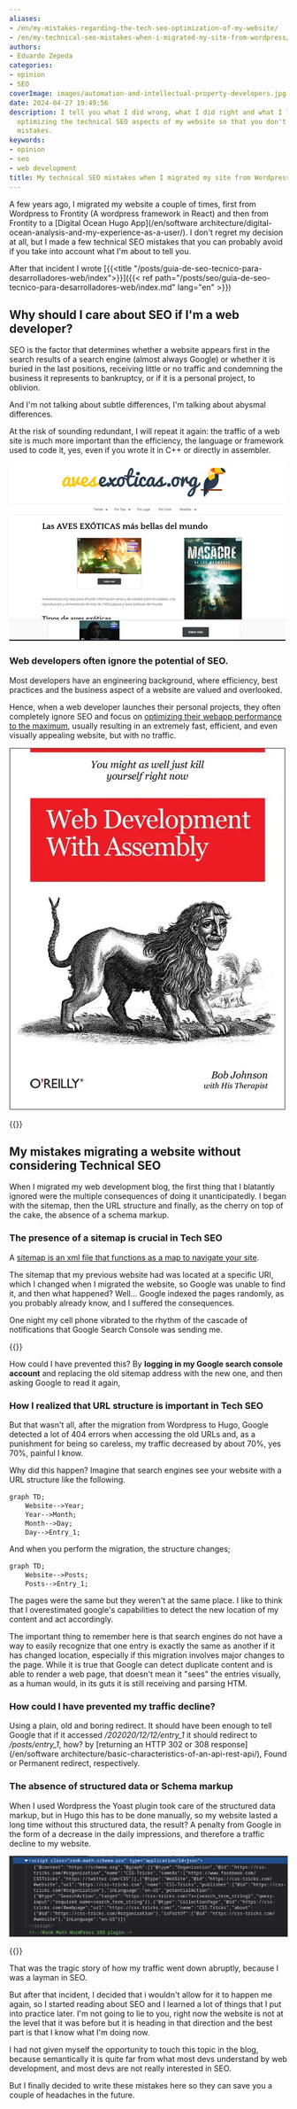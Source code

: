 ```yaml
---
aliases:
- /en/my-mistakes-regarding-the-tech-seo-optimization-of-my-website/
- /en/my-technical-seo-mistakes-when-i-migrated-my-site-from-wordpress/
authors:
- Eduardo Zepeda
categories:
- opinion
- SEO
coverImage: images/automation-and-intellectual-property-developers.jpg
date: 2024-04-27 19:49:56
description: I tell you what I did wrong, what I did right and what I learned from
  optimizing the technical SEO aspects of my website so that you don't make the same
  mistakes.
keywords:
- opinion
- seo
- web development
title: My technical SEO mistakes when I migrated my site from Wordpress
---
```


A few years ago, I migrated my website a couple of times, first from Wordpress to Frontity (A wordpress framework in React) and then from Frontity to a [Digital Ocean Hugo App](/en/software architecture/digital-ocean-analysis-and-my-experience-as-a-user/). I don't regret my decision at all, but I made a few technical SEO mistakes that you can probably avoid if you take into account what I'm about to tell you.

After that incident I wrote [{{<title "/posts/guia-de-seo-tecnico-para-desarrolladores-web/index">}}]({{< ref path="/posts/seo/guia-de-seo-tecnico-para-desarrolladores-web/index.md" lang="en" >}})

## Why should I care about SEO if I'm a web developer?

SEO is the factor that determines whether a website appears first in the search results of a search engine (almost always Google) or whether it is buried in the last positions, receiving little or no traffic and condemning the business it represents to bankruptcy, or if it is a personal project, to oblivion.

And I'm not talking about subtle differences, I'm talking about abysmal differences.

At the risk of sounding redundant, I will repeat it again: the traffic of a web site is much more important than the efficiency, the language or framework used to code it, yes, even if you wrote it in C++ or directly in assembler.

![Aves exoticas is a perfect example of a web site with good seo but awful UI](images/aves-exoticas-org-bad-ui-good-seo.jpg "Aves exoticas is the perfect example of a website visually not so attractive, but with an impeccable SEO that positions it in the first position on google.")

### Web developers often ignore the potential of SEO.

Most developers have an engineering background, where efficiency, best practices and the business aspect of a website are valued and overlooked. 

Hence, when a web developer launches their personal projects, they often completely ignore SEO and focus on [optimizing their webapp performance to the maximum](/en/opinion/dont-obsess-about-your-web-application-performance/), usually resulting in an extremely fast, efficient, and even visually appealing website, but with no traffic.

![Web development in assembly meme](images/web-development-assembly.webp "It is said that only true programmers program in low-level languages.")

{{<ad>}}

## My mistakes migrating a website without considering Technical SEO

When I migrated my web development blog, the first thing that I blatantly ignored were the multiple consequences of doing it unanticipatedly. I began with the sitemap, then the URL structure and finally, as the cherry on top of the cake, the absence of a schema markup.

### The presence of a sitemap is crucial in Tech SEO

A [sitemap is an xml file that functions as a map to navigate your site](/en/django/dynamic-sitemap-with-django/). 

The sitemap that my previous website had was located at a specific URI, which I changed when I migrated the website, so Google was unable to find it, and then what happened? Well... Google indexed the pages randomly, as you probably already know, and I suffered the consequences.

One night my cell phone vibrated to the rhythm of the cascade of notifications that Google Search Console was sending me.

{{<box type="info" message="A sitemap is an index, usually in XML format, that lists the pages of your website.">}}

How could I have prevented this? By **logging in my Google search console account** and replacing the old sitemap address with the new one, and then asking Google to read it again,

### How I realized that URL structure is important in Tech SEO

But that wasn't all, after the migration from Wordpress to Hugo, Google detected a lot of 404 errors when accessing the old URLs and, as a punishment for being so careless, my traffic decreased by about 70%, yes 70%, painful I know.

Why did this happen? Imagine that search engines see your website with a URL structure like the following.

``` mermaid
graph TD;
    Website-->Year;
    Year-->Month;
    Month-->Day;
    Day-->Entry_1;
```

And when you perform the migration, the structure changes;

``` mermaid
graph TD;
    Website-->Posts;
    Posts-->Entry_1;
```

The pages were the same but they weren't at the same place. I like to think that I overestimated google's capabilities to detect the new location of my content and act accordingly.

The important thing to remember here is that search engines do not have a way to easily recognize that one entry is exactly the same as another if it has changed location, especially if this migration involves major changes to the page. While it is true that Google can detect duplicate content and is able to render a web page, that doesn't mean it "sees" the entries visually, as a human would, in its guts it is still receiving and parsing HTM.

### How could I have prevented my traffic decline?

Using a plain, old and boring redirect. It should have been enough to tell Google that if it accessed */202020/12/12/entry_1* it should redirect to */posts/entry_1*, how? by [returning an HTTP 302 or 308 response](/en/software architecture/basic-characteristics-of-an-api-rest-api/), Found or Permanent redirect, respectively.

### The absence of structured data or Schema markup 

When I used Wordpress the Yoast plugin took care of the structured data markup, but in Hugo this has to be done manually, so my website lasted a long time without this structured data, the result? A penalty from Google in the form of a decrease in the daily impressions, and therefore a traffic decline to my website.

![Screenshot of structured data markup on a web site](images/schema-ld+json.png "The structured data markup for a web site looks like this")

{{<box type="info" message="Structured data markup is usually in the form of an application/ld+json script on a website, it cannot be seen visually but it is read by search engines and helps them to understand the type and relationships that exist between each of the entities on your website.">}}

That was the tragic story of how my traffic went down abruptly, because I was a layman in SEO. 

But after that incident, I decided that i wouldn't allow for it to happen me again, so I started reading about SEO and I learned a lot of things that I put into practice later. I'm not going to lie to you, right now the website is not at the level that it was before but it is heading in that direction and the best part is that I know what I'm doing now.

I had not given myself the opportunity to touch this topic in the blog, because semantically it is quite far from what most devs understand by web development, and most devs are not really interested in SEO.

But I finally decided to write these mistakes here so they can save you a couple of headaches in the future.